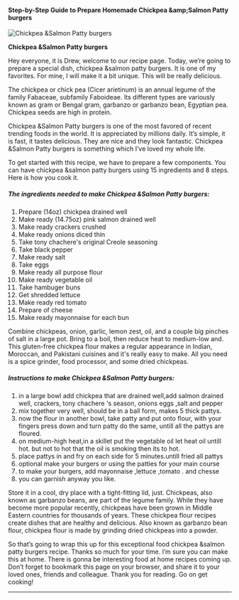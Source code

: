             

#### Step-by-Step Guide to Prepare Homemade Chickpea &amp;amp;Salmon Patty burgers

![Chickpea &amp;Salmon Patty burgers](https://img-global.cpcdn.com/recipes/70308431/751x532cq70/chickpea-salmon-patty-burgers-recipe-main-photo.jpg)

**Chickpea &amp;Salmon Patty burgers**

Hey everyone, it is Drew, welcome to our recipe page. Today, we’re going to prepare a special dish, chickpea &salmon patty burgers. It is one of my favorites. For mine, I will make it a bit unique. This will be really delicious.

The chickpea or chick pea (Cicer arietinum) is an annual legume of the family Fabaceae, subfamily Faboideae. Its different types are variously known as gram or Bengal gram, garbanzo or garbanzo bean, Egyptian pea. Chickpea seeds are high in protein.

Chickpea &Salmon Patty burgers is one of the most favored of recent trending foods in the world. It is appreciated by millions daily. It’s simple, it is fast, it tastes delicious. They are nice and they look fantastic. Chickpea &Salmon Patty burgers is something which I’ve loved my whole life.

To get started with this recipe, we have to prepare a few components. You can have chickpea &salmon patty burgers using 15 ingredients and 8 steps. Here is how you cook it.

##### The ingredients needed to make Chickpea &Salmon Patty burgers:

1.  Prepare (14oz) chickpea drained well
2.  Make ready (14.75oz) pink salmon drained well
3.  Make ready crackers crushed
4.  Make ready onions diced thin
5.  Take tony chachere's original Creole seasoning
6.  Take black pepper
7.  Make ready salt
8.  Take eggs
9.  Make ready all purpose flour
10.  Make ready vegetable oil
11.  Take hambuger buns
12.  Get shredded lettuce
13.  Make ready red tomato
14.  Prepare of cheese
15.  Make ready mayonnaise for each bun

Combine chickpeas, onion, garlic, lemon zest, oil, and a couple big pinches of salt in a large pot. Bring to a boil, then reduce heat to medium-low and. This gluten-free chickpea flour makes a regular appearance in Indian, Moroccan, and Pakistani cuisines and it's really easy to make. All you need is a spice grinder, food processor, and some dried chickpeas.

##### Instructions to make Chickpea &Salmon Patty burgers:

1.  in a large bowl add chickpea that are drained well,add salmon drained well, crackers, tony chachere 's season, onions eggs ,salt and pepper
2.  mix together very well, should be in a ball form, makes 5 thick pattys.
3.  now the flour in another bowl, take patty and put onto flour, with your fingers press down and turn patty do the same, untill all the pattys are floured.
4.  on medium-high heat,in a skillet put the vegetable oil let heat oil untill hot. but not to hot that the oil is smoking then its to hot.
5.  place pattys in and fry on each side for 5 minutes.untill fried all pattys
6.  optional make your burgers or using the patties for your main course
7.  to make your burgers, add mayonnaise ,lettuce ,tomato . and chesse
8.  you can garnish anyway you like.

Store it in a cool, dry place with a tight-fitting lid, just. Chickpeas, also known as garbanzo beans, are part of the legume family. While they have become more popular recently, chickpeas have been grown in Middle Eastern countries for thousands of years. These chickpea flour recipes create dishes that are healthy and delicious. Also known as garbanzo bean flour, chickpea flour is made by grinding dried chickpeas into a powder.

So that’s going to wrap this up for this exceptional food chickpea &salmon patty burgers recipe. Thanks so much for your time. I’m sure you can make this at home. There is gonna be interesting food at home recipes coming up. Don’t forget to bookmark this page on your browser, and share it to your loved ones, friends and colleague. Thank you for reading. Go on get cooking!

* * *